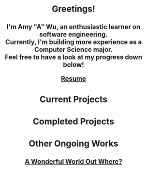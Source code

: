 <h1> <p align="center"> Greetings! </p>
 <h2> <p align="center"> I'm Amy "A" Wu, an enthusiastic learner on software engineering. <br> Currently, I'm building more experience as a Computer Science major. <br> Feel free to have a look at my progress down below! </p>
  <p align="center"> <a href=""> Resume </a href> </p>
 <h1> <p align="center"> Current Projects </p>
<h1> <p align="center"> Completed Projects </p>
<h1> <p align="center"> Other Ongoing Works </p>
 <h2>  <p align="center">  <a href=""> A Wonderful World Out Where? </a> </p>

